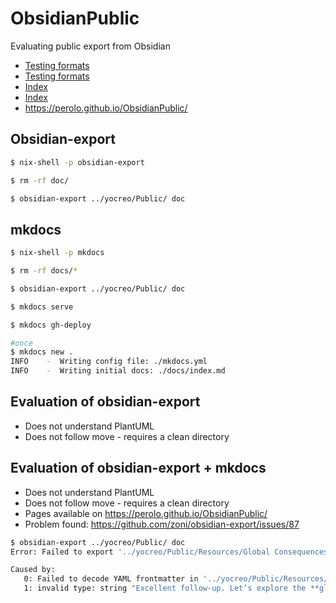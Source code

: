 # ObsidianPublic
Evaluating public export from Obsidian


- [Testing formats](docs/Testing%20formats.md)
- [Testing formats](blob/main/docs/Testing%20formats.md)
- [Index](blob/main/index.md)
- [Index](https://github.com/perolo/ObsidianPublic/blob/main/docs/Testing%20formats.md)
- https://perolo.github.io/ObsidianPublic/


## Obsidian-export
```bash
$ nix-shell -p obsidian-export

$ rm -rf doc/

$ obsidian-export ../yocreo/Public/ doc

```
## mkdocs
```bash
$ nix-shell -p mkdocs

$ rm -rf docs/*

$ obsidian-export ../yocreo/Public/ doc

$ mkdocs serve

$ mkdocs gh-deploy

```

```bash
#once
$ mkdocs new .
INFO    -  Writing config file: ./mkdocs.yml
INFO    -  Writing initial docs: ./docs/index.md
```




## Evaluation of obsidian-export
- Does not understand PlantUML
- Does not follow move - requires a clean directory


## Evaluation of obsidian-export + mkdocs
- Does not understand PlantUML
- Does not follow move - requires a clean directory
- Pages available on https://perolo.github.io/ObsidianPublic/
- Problem found: https://github.com/zoni/obsidian-export/issues/87
```bash
$ obsidian-export ../yocreo/Public/ doc
Error: Failed to export '../yocreo/Public/Resources/Global Consequences of Helicopter Money.md'

Caused by:
   0: Failed to decode YAML frontmatter in '../yocreo/Public/Resources/Global Consequences of Helicopter Money.md'
   1: invalid type: string "Excellent follow-up. Let’s explore the **global consequences**, implications for **trust in the monetary system and currency value**, and examine **historical examples (real and theoretical)** of **helicopter money** in action.", expected a YAML mapping
```